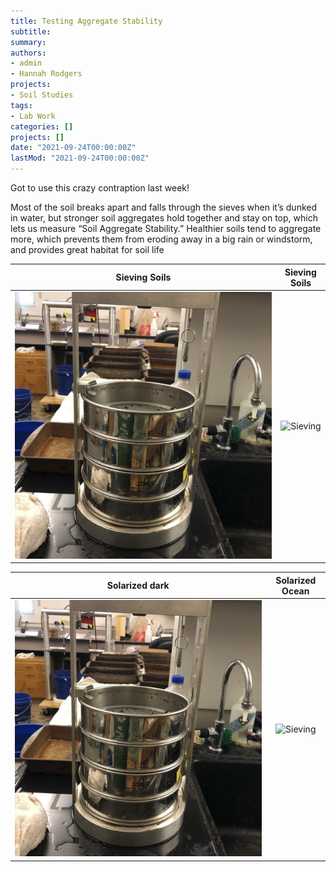 ```yaml
---
title: Testing Aggregate Stability
subtitle: 
summary: 
authors:
- admin
- Hannah Rodgers
projects: 
- Soil Studies
tags:
- Lab Work
categories: []
projects: []
date: "2021-09-24T00:00:00Z"
lastMod: "2021-09-24T00:00:00Z"
---
```


Got to use this crazy contraption last week!

Most of the soil breaks apart and falls through the 
sieves when it’s dunked in water, but stronger soil 
aggregates hold together and stay on top, which lets 
us measure “Soil Aggregate Stability.” Healthier soils 
tend to aggregate more, which prevents them from eroding 
away in a big rain or windstorm, and provides great habitat 
for soil life

 Sieving Soils                   | Sieving Soils
:-------------------------------:|:-------------------------:
![Sieving](./aggstability1.png)  |  ![Sieving](./aggstability2.png)


Solarized dark             |  Solarized Ocean
:-------------------------:|:-------------------------:
![Sieving](./aggstability1.png)  |  ![Sieving](./aggstability2.png)

